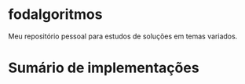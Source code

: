 # fodalgoritmos
Meu repositório pessoal para estudos de soluções em temas variados.

# Sumário de implementações

